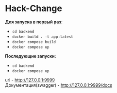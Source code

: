# Hack-Change

**Для запуска в первый раз:**
- `cd backend`
- `docker build . -t app:latest`
- `docker compose build`
- `docker compose up`

**Последующие запуски:**
- `cd backend`
- `docker compose up`

url - http://127.0.0.1:9999<br/>
Документация(swagger) - http://127.0.0.1:9999/docs